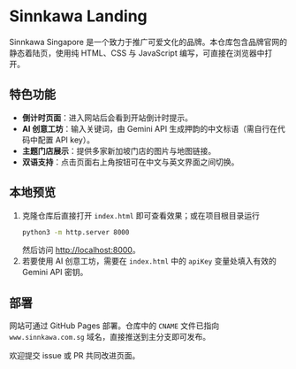 # Sinnkawa Landing

Sinnkawa Singapore 是一个致力于推广可爱文化的品牌。本仓库包含品牌官网的静态着陆页，使用纯 HTML、CSS 与 JavaScript 编写，可直接在浏览器中打开。

## 特色功能

- **倒计时页面**：进入网站后会看到开站倒计时提示。
- **AI 创意工坊**：输入关键词，由 Gemini API 生成押韵的中文标语（需自行在代码中配置 API key）。
- **主题门店展示**：提供多家新加坡门店的图片与地图链接。
- **双语支持**：点击页面右上角按钮可在中文与英文界面之间切换。

## 本地预览

1. 克隆仓库后直接打开 `index.html` 即可查看效果；或在项目根目录运行
   ```bash
   python3 -m http.server 8000
   ```
   然后访问 [http://localhost:8000](http://localhost:8000)。
2. 若要使用 AI 创意工坊，需要在 `index.html` 中的 `apiKey` 变量处填入有效的 Gemini API 密钥。

## 部署

网站可通过 GitHub Pages 部署。仓库中的 `CNAME` 文件已指向 `www.sinnkawa.com.sg` 域名，直接推送到主分支即可发布。

欢迎提交 issue 或 PR 共同改进页面。
